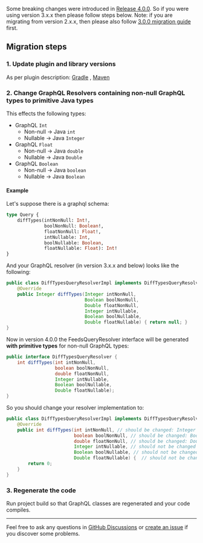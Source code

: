 Some breaking changes were introduced
in [Release 4.0.0](https://github.com/kobylynskyi/graphql-java-codegen/releases/tag/v4.0.0). So if you were using
version 3.x.x then please follow steps below. Note: if you are migrating from version 2.x.x, then please also
follow [3.0.0 migration guide](migration-to-3.0.0.md) first.

## Migration steps

### 1. Update plugin and library versions

As per plugin description: [Gradle](https://github.com/kobylynskyi/graphql-java-codegen/tree/master/plugins/gradle)
, [Maven](https://github.com/kobylynskyi/graphql-java-codegen/tree/master/plugins/maven)

### 2. Change GraphQL Resolvers containing non-null GraphQL types to primitive Java types

This effects the following types:

* GraphQL `Int`
    * Non-null -> Java `int`
    * Nullable -> Java `Integer`
* GraphQL `Float`
    * Non-null -> Java `double`
    * Nullable -> Java `Double`
* GraphQL `Boolean`
    * Non-null -> Java `boolean`
    * Nullable -> Java `Boolean`

#### Example

Let's suppose there is a graphql schema:

```graphql
type Query {
    diffTypes(intNonNull: Int!,
              boolNonNull: Boolean!,
              floatNonNull: Float!,
              intNullable: Int,
              boolNullable: Boolean,
              floatNullable: Float): Int!
}
```

And your GraphQL resolver (in version 3.x.x and below) looks like the following:

```java
public class DiffTypesQueryResolverImpl implements DiffTypesQueryResolver {
    @Override
    public Integer diffTypes(Integer intNonNull,
                             Boolean boolNonNull,
                             Double floatNonNull,
                             Integer intNullable,
                             Boolean boolNullable,
                             Double floatNullable) { return null; }
}
```

Now in version 4.0.0 the FeedsQueryResolver interface will be generated **with primitive types** for non-null GraphQL
types:

```java
public interface DiffTypesQueryResolver {
    int diffTypes(int intNonNull,
                  boolean boolNonNull,
                  double floatNonNull,
                  Integer intNullable,
                  Boolean boolNullable,
                  Double floatNullable);
}
```

So you should change your resolver implementation to:

```java
public class DiffTypesQueryResolverImpl implements DiffTypesQueryResolver {
    @Override
    public int diffTypes(int intNonNull, // should be changed: Integer -> int
                         boolean boolNonNull, // should be changed: Boolean -> boolean
                         double floatNonNull, // should be changed: Double -> double
                         Integer intNullable, // should not be changed because it is nullable 
                         Boolean boolNullable, // should not be changed because it is nullable
                         Double floatNullable) {  // should not be changed because it is nullable
        return 0;
    }
}
```

### 3. Regenerate the code

Run project build so that GraphQL classes are regenerated and your code compiles.


---

Feel free to ask any questions in [GitHub Discussions](https://github.com/kobylynskyi/graphql-java-codegen/discussions)
or [create an issue](https://github.com/kobylynskyi/graphql-java-codegen/issues) if you discover some problems.
